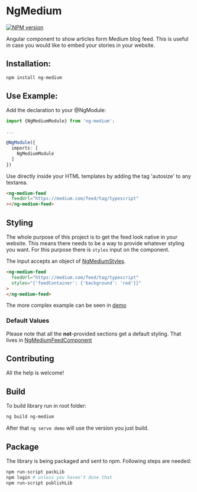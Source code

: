 # NgMedium

<span class="badge-npmversion"><a href="https://npmjs.org/package/ng-medium" title="View this project on NPM"><img src="https://img.shields.io/npm/v/ng-medium.svg?color=green" alt="NPM version" /></a></span>

Angular component to show articles form Medium blog feed. This is useful in case you would like to embed your stories in your website.

## Installation:

```bash
npm install ng-medium
```

## Use Example:

Add the declaration to your @NgModule:

```typescript
import {NgMediumModule} from 'ng-medium';

...

@NgModule({
  imports: [
    NgMediumModule
  ]
})
```

Use directly inside your HTML templates by adding the tag 'autosize' to any textarea.

```html
<ng-medium-feed
  feedUrl="https://medium.com/feed/tag/typescript"
></ng-medium-feed>
```

## Styling

The whole purpose of this project is to get the feed look native in your website. This means there needs to be a way to provide whatever styling you want. For this purpose there is `styles` input on the component.

The input accepts an object of [NgMediumStyles](https://github.com/pschoffer/ng-medium/blob/master/projects/ng-medium/src/lib/models/styles.ts).

```html
<ng-medium-feed
  feedUrl="https://medium.com/feed/tag/typescript"
  styles="{'feedContainer': {'background': 'red'}}"
>
</ng-medium-feed>
```

The more complex example can be seen in [demo](https://github.com/pschoffer/ng-medium/blob/f75cfe38e2dbee3aba969ae1b5141b4f25d1c07a/projects/demo/src/app/app.component.ts#L13)

### Default Values

Please note that all the **not**-provided sections get a default styling. That lives in [NgMediumFeedComponent](https://github.com/pschoffer/ng-medium/blob/f75cfe38e2dbee3aba969ae1b5141b4f25d1c07a/projects/ng-medium/src/lib/components/ng-medium-feed.component.ts#L42)

## Contributing

All the help is welcome!

## Build

To build library run in root folder:

```bash
ng build ng-medium
```

After that `ng serve demo` will use the version you just build.

## Package

The library is being packaged and sent to npm. Following steps are needed:

```bash
npm run-script packLib
npm login # unless you haven't done that
npm run-script publishLib
```
